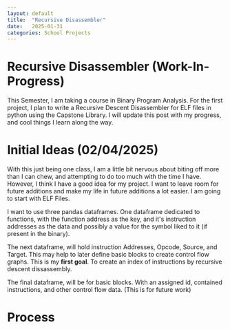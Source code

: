 ```yaml
---
layout: default
title:  "Recursive Disassembler"
date:   2025-01-31
categories: School Projects
---
```

# Recursive Disassembler (Work-In-Progress)  

This Semester, I am taking a course in Binary Program Analysis. For the first project, I plan to write a Recursive Descent Disassembler for ELF files in python using the Capstone Library. I will update this post with my progress, and cool things I learn along the way.

# Initial Ideas (02/04/2025)

With this just being one class, I am a little bit nervous about biting off more than I can chew, and attempting to do too much with the time I have. However, I think I have a good idea for my project. I want to leave room for future additions and make my life in future additions a lot easier. I am going to start with ELF Files.

I want to use three pandas dataframes. One dataframe dedicated to functions, with the function address as the key, and it's instruction addresses as the data and possibly a value for the symbol liked to it (if present in the binary).  

The next dataframe, will hold instruction Addresses, Opcode, Source, and Target. This may help to later define basic blocks to create control flow graphs. This is my **first goal**. To create an index of instructions by recursive descent dissassembly.

The final dataframe, will be for basic blocks. With an assigned id, contained instructions, and other control flow data. (This is for future work)

# Process